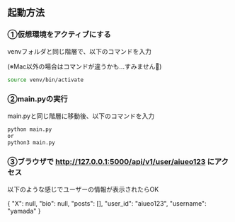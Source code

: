 ## 起動方法

### ①仮想環境をアクティブにする
venvフォルダと同じ階層で、以下のコマンドを入力

(※Mac以外の場合はコマンドが違うかも...すみません🙇)
```bash
source venv/bin/activate
```

### ②main.pyの実行
main.pyと同じ階層に移動後、以下のコマンドを入力

```bash
python main.py
or
python3 main.py
```

### ③ブラウザで http://127.0.0.1:5000/api/v1/user/aiueo123 にアクセス

以下のような感じでユーザーの情報が表示されたらOK


{
  "X": null,
  "bio": null,
  "posts": [],
  "user_id": "aiueo123",
  "username": "yamada"
}
